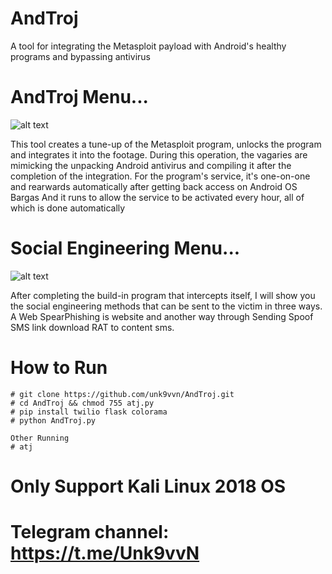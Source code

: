 # AndTroj
A tool for integrating the Metasploit payload with Android's healthy programs and bypassing antivirus

# AndTroj Menu...

![alt text][logo]

[logo]: https://raw.githubusercontent.com/unk9vvn/AndTroj/master/ATJ.jpg "Logo Title Text 2"


This tool creates a tune-up of the Metasploit program, unlocks the program and integrates it into the footage. During this operation, the vagaries are mimicking the unpacking Android antivirus and compiling it after the completion of the integration. For the program's service, it's one-on-one and rearwards automatically after getting back access on Android OS Bargas And it runs to allow the service to be activated every hour, all of which is done automatically

# Social Engineering Menu...

![alt text](https://raw.githubusercontent.com/unk9vvn/AndTroj/master/SEA.jpg)


After completing the build-in program that intercepts itself, I will show you the social engineering methods that can be sent to the victim in three ways. A Web SpearPhishing is website and another way through Sending Spoof SMS link download RAT to content sms.

# How to Run
```
# git clone https://github.com/unk9vvn/AndTroj.git
# cd AndTroj && chmod 755 atj.py
# pip install twilio flask colorama
# python AndTroj.py

Other Running
# atj
```
# Only Support Kali Linux 2018 OS

# Telegram channel: https://t.me/Unk9vvN
